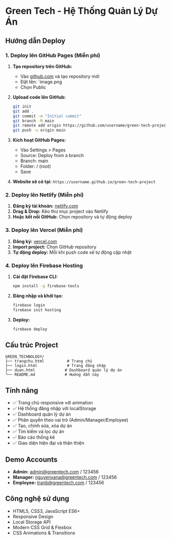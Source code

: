 # Green Tech - Hệ Thống Quản Lý Dự Án

## Hướng dẫn Deploy

### 1. Deploy lên GitHub Pages (Miễn phí)

1. **Tạo repository trên GitHub:**
   - Vào [github.com](https://github.com) và tạo repository mới
   - Đặt tên: `image.png
   - Chọn Public

2. **Upload code lên GitHub:**
   ```bash
   git init
   git add .
   git commit -m "Initial commit"
   git branch -M main
   git remote add origin https://github.com/username/green-tech-project.git
   git push -u origin main
   ```

3. **Kích hoạt GitHub Pages:**
   - Vào Settings > Pages
   - Source: Deploy from a branch
   - Branch: main
   - Folder: / (root)
   - Save

4. **Website sẽ có tại:** `https://username.github.io/green-tech-project`

### 2. Deploy lên Netlify (Miễn phí)

1. **Đăng ký tài khoản:** [netlify.com](https://netlify.com)
2. **Drag & Drop:** Kéo thư mục project vào Netlify
3. **Hoặc kết nối GitHub:** Chọn repository và tự động deploy

### 3. Deploy lên Vercel (Miễn phí)

1. **Đăng ký:** [vercel.com](https://vercel.com)
2. **Import project:** Chọn GitHub repository
3. **Tự động deploy:** Mỗi khi push code sẽ tự động cập nhật

### 4. Deploy lên Firebase Hosting

1. **Cài đặt Firebase CLI:**
   ```bash
   npm install -g firebase-tools
   ```

2. **Đăng nhập và khởi tạo:**
   ```bash
   firebase login
   firebase init hosting
   ```

3. **Deploy:**
   ```bash
   firebase deploy
   ```

## Cấu trúc Project

```
GREEN_TECHNOLOGY/
├── trangchu.html          # Trang chủ
├── login.html             # Trang đăng nhập
├── duan.html             # Dashboard quản lý dự án
└── README.md             # Hướng dẫn này
```

## Tính năng

- ✅ Trang chủ responsive với animation
- ✅ Hệ thống đăng nhập với localStorage
- ✅ Dashboard quản lý dự án
- ✅ Phân quyền theo vai trò (Admin/Manager/Employee)
- ✅ Tạo, chỉnh sửa, xóa dự án
- ✅ Tìm kiếm và lọc dự án
- ✅ Báo cáo thống kê
- ✅ Giao diện hiện đại và thân thiện

## Demo Accounts

- **Admin:** admin@greentech.com / 123456
- **Manager:** nguyenvana@greentech.com / 123456
- **Employee:** tranb@greentech.com / 123456

## Công nghệ sử dụng

- HTML5, CSS3, JavaScript ES6+
- Responsive Design
- Local Storage API
- Modern CSS Grid & Flexbox
- CSS Animations & Transitions
